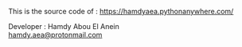 This is the source code of : https://hamdyaea.pythonanywhere.com/     
    
    
    
Developer : Hamdy Abou El Anein     
hamdy.aea@protonmail.com    

